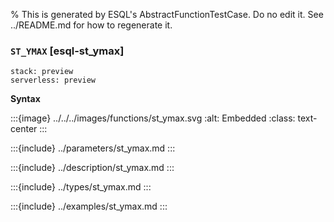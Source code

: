 % This is generated by ESQL's AbstractFunctionTestCase. Do no edit it. See ../README.md for how to regenerate it.

### `ST_YMAX` [esql-st_ymax]
```{applies_to}
stack: preview
serverless: preview
```

**Syntax**

:::{image} ../../../images/functions/st_ymax.svg
:alt: Embedded
:class: text-center
:::


:::{include} ../parameters/st_ymax.md
:::

:::{include} ../description/st_ymax.md
:::

:::{include} ../types/st_ymax.md
:::

:::{include} ../examples/st_ymax.md
:::
